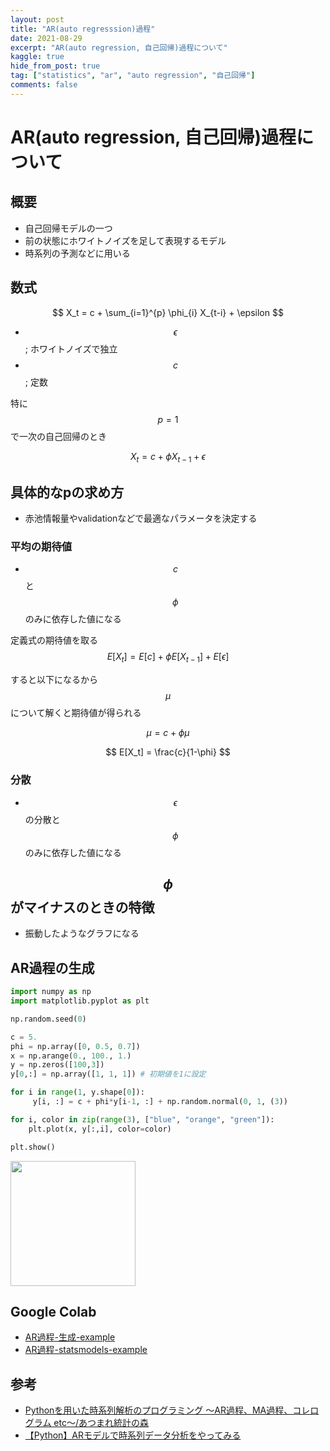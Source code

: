 ```yaml
---
layout: post
title: "AR(auto regresssion)過程"
date: 2021-08-29
excerpt: "AR(auto regression, 自己回帰)過程について"
kaggle: true
hide_from_post: true
tag: ["statistics", "ar", "auto regression", "自己回帰"]
comments: false
---
```


# AR(auto regression, 自己回帰)過程について

## 概要
 - 自己回帰モデルの一つ
 - 前の状態にホワイトノイズを足して表現するモデル
 - 時系列の予測などに用いる

## 数式

$$
X_t = c + \sum_{i=1}^{p} \phi_{i} X_{t-i} + \epsilon
$$

 - $$\epsilon$$; ホワイトノイズで独立
 - $$c$$; 定数

特に$$p=1$$で一次の自己回帰のとき

$$
X_t = c + \phi X_{t-1} + \epsilon
$$

## 具体的なpの求め方
 - 赤池情報量やvalidationなどで最適なパラメータを決定する

### 平均の期待値
 - $$c$$と$$\phi$$のみに依存した値になる

定義式の期待値を取る
$$
E[X_t]= E[c] + \phi E[X_{t-1}] + E[\epsilon]
$$

すると以下になるから$$\mu$$について解くと期待値が得られる

$$
\mu = c + \phi \mu
$$

$$
E[X_t] = \frac{c}{1-\phi}
$$

### 分散
 - $$\epsilon$$の分散と$$\phi$$のみに依存した値になる

## $$\phi$$がマイナスのときの特徴
 - 振動したようなグラフになる

## AR過程の生成

```python
import numpy as np
import matplotlib.pyplot as plt

np.random.seed(0)

c = 5.
phi = np.array([0, 0.5, 0.7])
x = np.arange(0., 100., 1.)
y = np.zeros([100,3])
y[0,:] = np.array([1, 1, 1]) # 初期値を1に設定

for i in range(1, y.shape[0]):
     y[i, :] = c + phi*y[i-1, :] + np.random.normal(0, 1, (3)) 

for i, color in zip(range(3), ["blue", "orange", "green"]):
    plt.plot(x, y[:,i], color=color)

plt.show()
```

<div>
  <img style="align: center !important; width: 200px !important;" src="https://user-images.githubusercontent.com/4949982/159827727-f0776624-eefe-44d1-bf7c-c5e30852e5e9.png">
</div>

## Google Colab
 - [AR過程-生成-example](https://colab.research.google.com/drive/1yxB_Co-C9aEZBC-JSbLdgpHzywI5BDHW?usp=sharing)
 - [AR過程-statsmodels-example](https://colab.research.google.com/drive/1_sVgya0PrJsKifbEP1umGAhQNJymYUDx?usp=sharing)


## 参考
 - [Pythonを用いた時系列解析のプログラミング 〜AR過程、MA過程、コレログラム etc〜/あつまれ統計の森](https://www.hello-statisticians.com/python/stat_program3.html)
 - [【Python】ARモデルで時系列データ分析をやってみる](https://tkstock.site/2021/06/22/python-ar%E3%83%A2%E3%83%87%E3%83%AB-%E6%99%82%E7%B3%BB%E5%88%97%E5%88%86%E6%9E%90-%E5%AE%9F%E8%A3%85/)
